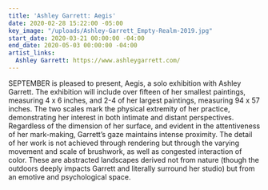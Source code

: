 ```yaml
---
title: 'Ashley Garrett: Aegis'
date: 2020-02-28 15:22:00 -05:00
key_image: "/uploads/Ashley-Garrett_Empty-Realm-2019.jpg"
start_date: 2020-03-21 00:00:00 -04:00
end_date: 2020-05-03 00:00:00 -04:00
artist_links:
  Ashley Garrett: https://www.ashleygarrett.com/
---
```


SEPTEMBER is pleased to present, Aegis, a solo exhibition with Ashley Garrett. The exhibition will include over fifteen of her smallest paintings, measuring 4 x 6 inches, and 2-4 of her largest paintings, measuring 94 x 57 inches. The two scales mark the physical extremity of her practice, demonstrating her interest in both intimate and distant perspectives. Regardless of the dimension of her surface, and evident in the attentiveness of her mark-making, Garrett’s gaze maintains intense proximity. The detail of her work is not achieved through rendering but through the varying movement and scale of brushwork, as well as congested interaction of color. These are abstracted landscapes derived not from nature (though the outdoors deeply impacts Garrett and literally surround her studio) but from an emotive and psychological space. 
